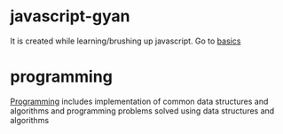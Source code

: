 # javascript-gyan
It is created while learning/brushing up javascript. Go to [basics](basics.md)

# programming
[Programming](/programming) includes implementation of common data structures and algorithms and  programming problems solved using data structures and algorithms
